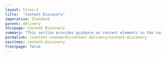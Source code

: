 ```yaml
---
layout: tiles-2
title:  "Content Discovery"
imperative: Standard
parent: delivery
thispage: Content Discovery
summary: "This section provides guidance on content elements in the content phase, such as user needs, format and accessibility."
permalink: /content-standards/content-delivery/content-discovery
navitems: content-discovery
frontpage: false
---
```

